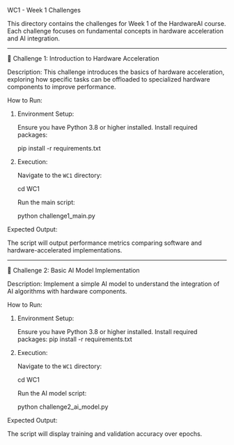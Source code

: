 WC1 - Week 1 Challenges

This directory contains the challenges for Week 1 of the HardwareAI course. Each challenge focuses on fundamental concepts in hardware acceleration and AI integration.

---

 🔧 Challenge 1: Introduction to Hardware Acceleration

Description:
This challenge introduces the basics of hardware acceleration, exploring how specific tasks can be offloaded to specialized hardware components to improve performance.

How to Run:

1. Environment Setup:

    Ensure you have Python 3.8 or higher installed.
    Install required packages:

 
     pip install -r requirements.txt


2. Execution:

    Navigate to the `WC1` directory:

 
     cd WC1
     
    Run the main script:

    
     python challenge1_main.py
   

Expected Output:

 The script will output performance metrics comparing software and hardware-accelerated implementations.

---

 🔧 Challenge 2: Basic AI Model Implementation

Description:
Implement a simple AI model to understand the integration of AI algorithms with hardware components.

How to Run:

1. Environment Setup:

    Ensure you have Python 3.8 or higher installed.
    Install required packages:
        pip install -r requirements.txt


3. Execution:

    Navigate to the `WC1` directory:

   
     cd WC1
 
    Run the AI model script:

 
     python challenge2_ai_model.py
     

Expected Output:

 The script will display training and validation accuracy over epochs.


